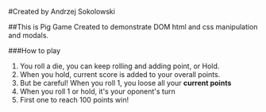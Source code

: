 #Created by Andrzej Sokolowski

##This is Pig Game
Created to demonstrate DOM html and css manipulation and modals.

###How to play

1. You roll a die, you can keep rolling and adding point, or Hold.
2. When you hold, current score is added to your overall points.
3. But be careful! When you roll 1, you loose all your **current points**
4. When you roll 1 or hold, it's your oponent's turn
5. First one to reach 100 points win!
